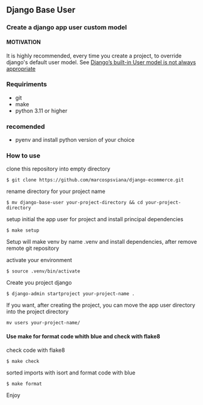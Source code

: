 ## Django Base User

### Create a django app user custom model


#### MOTIVATION
It is highly recommended, every time you create a project, to override django's default user model. See [Django’s built-in User model is not always appropriate](https://docs.djangoproject.com/en/4.2/topics/auth/customizing/#substituting-a-custom-user-model:~:text=Django%E2%80%99s%20built%2Din%20User%20model%20is%20not%20always%20appropriate)

### Requiriments
- git
- make
- python 3.11 or higher
### recomended
- pyenv and install python version of your choice

### How to use

clone this repository into empty directory
~~~shell
$ git clone https://github.com/marcospsviana/django-ecommerce.git
~~~
rename directory for your project name
~~~shell
$ mv django-base-user your-project-directory && cd your-project-directory
~~~
setup initial the app user for project and install principal dependencies 
~~~shell
$ make setup
~~~
Setup will make venv by name .venv and install dependencies, after remove remote git repository 

activate your environment 

~~~shell
$ source .venv/bin/activate
~~~
Create you project django
~~~shell
$ django-admin startproject your-project-name .
~~~
If you want, after creating the project, you can move the app user directory into the project directory
~~~shell
mv users your-project-name/
~~~

#### Use make for format code whith blue and check with flake8 

check code with flake8
~~~shell
$ make check
~~~
sorted imports with isort and format code with blue
~~~shell
$ make format
~~~

Enjoy